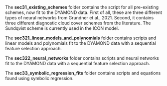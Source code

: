 The **sec31_existing_schemes** folder contains the script for all pre-existing schemes, now fit to the DYAMOND data.
First of all, these are three different types of neural networks from Grundner et al., 2021. Second, it contains three different diagnostic cloud cover schemes from the literature. The Sundqvist scheme is currently used in the ICON model.

The **sec321_linear_models_and_polynomials** folder contains scripts and linear models and polynomials fit to the DYAMOND data with a sequential feature selection approach. 

The **sec322_neural_networks** folder contains scripts and neural networks fit to the DYAMOND data with a sequential feature selection approach.

The **sec33_symbolic_regression_fits** folder contains scripts and equations found using symbolic regression.